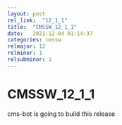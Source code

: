 ```yaml
---
layout: post
rel_link:  "12_1_1"
title:  "CMSSW_12_1_1"
date:   2021-12-04 01:14:37
categories: cmssw
relmajor: 12
relminor: 1
relsubminor: 1
---
```


# CMSSW_12_1_1
cms-bot is going to build this release